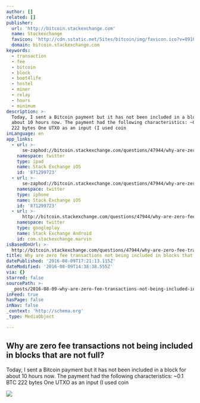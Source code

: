 ```yaml
---
author: []
related: []
publisher:
  url: 'http://bitcoin.stackexchange.com'
  name: Stackexchange
  favicon: 'http://cdn.sstatic.net/Sites/bitcoin/img/favicon.ico?v=0910168c5c65'
  domain: bitcoin.stackexchange.com
keywords:
  - transaction
  - fee
  - bitcoin
  - block
  - boot4life
  - hostel
  - miner
  - relay
  - hours
  - minimum
description: >-
  Today, I sent a Bitcoin payment but it has not been included in a block for
  about 10 hours now. The payment had the following characteristics: ~0.1 BTC
  222 bytes One UTXO as an input (I used coin
inLanguage: en
app_links:
  - url: >-
      se-zaphod://bitcoin.stackexchange.com/questions/47944/why-are-zero-fee-transactions-not-being-included-in-blocks-that-are-not-full
    namespace: twitter
    type: ipad
    name: Stack Exchange iOS
    id: '871299723'
  - url: >-
      se-zaphod://bitcoin.stackexchange.com/questions/47944/why-are-zero-fee-transactions-not-being-included-in-blocks-that-are-not-full
    namespace: twitter
    type: iphone
    name: Stack Exchange iOS
    id: '871299723'
  - url: >-
      http://bitcoin.stackexchange.com/questions/47944/why-are-zero-fee-transactions-not-being-included-in-blocks-that-are-not-full
    namespace: twitter
    type: googleplay
    name: Stack Exchange Android
    id: com.stackexchange.marvin
isBasedOnUrl: >-
  http://bitcoin.stackexchange.com/questions/47944/why-are-zero-fee-transactions-not-being-included-in-blocks-that-are-not-full
title: Why are zero fee transactions not being included in blocks that are not full?
datePublished: '2016-08-09T17:21:13.115Z'
dateModified: '2016-08-09T14:38:38.555Z'
via: {}
starred: false
sourcePath: >-
  _posts/2016-08-09-why-are-zero-fee-transactions-not-being-included-in-blocks-t.md
inFeed: true
hasPage: false
inNav: false
_context: 'http://schema.org'
_type: MediaObject

---
```

<article style=""><h1>Why are zero fee transactions not being included in blocks that are not full?</h1><p>Today, I sent a Bitcoin payment but it has not been included in a block for about 10 hours now. The payment had the following characteristics: ~0.1 BTC 222 bytes One UTXO as an input (I used coin</p><img src="http://cdn.sstatic.net/Sites/bitcoin/img/apple-touch-icon.png?v=a43e5a337e6b&amp;a" /></article>